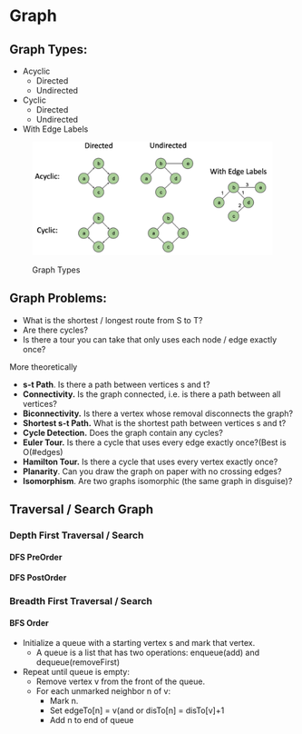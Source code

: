 # Graph

## Graph Types:

* Acyclic
  * Directed
  * Undirected
* Cyclic
  * Directed
  * Undirected
* With Edge Labels

<figure><img src="../.gitbook/assets/image (4) (1) (3).png" alt=""><figcaption><p>Graph Types</p></figcaption></figure>

## Graph Problems:

* What is the shortest / longest route from S to T?
* Are there cycles?
* Is there a tour you can take that only uses each node / edge exactly once?

More theoretically

* **s-t Path**. Is there a path between vertices s and t?
* **Connectivity.** Is the graph connected, i.e. is there a path between all vertices?
* **Biconnectivity.** Is there a vertex whose removal disconnects the graph?
* **Shortest s-t Path.** What is the shortest path between vertices s and t?
* **Cycle Detection.** Does the graph contain any cycles?
* **Euler Tour.** Is there a cycle that uses every edge exactly once?(Best is O(#edges)
* **Hamilton Tour.** Is there a cycle that uses every vertex exactly once?
* **Planarity**. Can you draw the graph on paper with no crossing edges?
* **Isomorphism**. Are two graphs isomorphic (the same graph in disguise)?

## Traversal / Search Graph

### Depth First Traversal / Search&#x20;

#### DFS PreOrder

#### DFS PostOrder



### Breadth First Traversal / Search

#### BFS Order

* Initialize a queue with a starting vertex s and mark that vertex.
  * A queue is a list that has two operations: enqueue(add) and dequeue(removeFirst)
* Repeat until queue is empty:
  * Remove vertex v from the front of the queue.&#x20;
  * For each unmarked neighbor n of v:
    * Mark n.
    * Set edgeTo\[n] = v(and or disTo\[n] = disTo\[v]+1
    * Add n to end of queue





